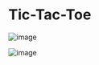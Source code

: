 <h1> Tic-Tac-Toe</h1>

![image](https://github.com/linusaroed/Tic-Tac-Toe/assets/81846855/1c6b711c-6223-4353-bc5d-c6541343d348)

![image](https://github.com/linusaroed/Tic-Tac-Toe/assets/81846855/f96705d1-5b3f-47b5-8139-12a86a7a5510)
